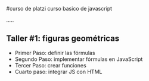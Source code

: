 #curso de platzi curso basico de javascript

.....
## Taller #1: figuras geométricas

- Primer Paso: definir las fórmulas
- Segundo Paso: implementar fórmulas en JavaScript
- Tercer Paso: crear funciones
- Cuarto paso: integrar JS con HTML

